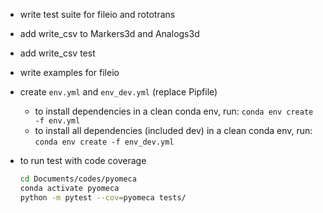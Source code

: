 - write test suite for fileio and rototrans
- add write_csv to Markers3d and Analogs3d
- add write_csv test
- write examples for fileio

- create `env.yml` and `env_dev.yml` (replace Pipfile)
    - to install dependencies in a clean conda env, run: `conda env create -f env.yml`
    - to install all dependencies (included dev) in a clean conda env, run: `conda env create -f env_dev.yml`

- to run test with code coverage
    ```bash
    cd Documents/codes/pyomeca
    conda activate pyomeca
    python -m pytest --cov=pyomeca tests/
    ```